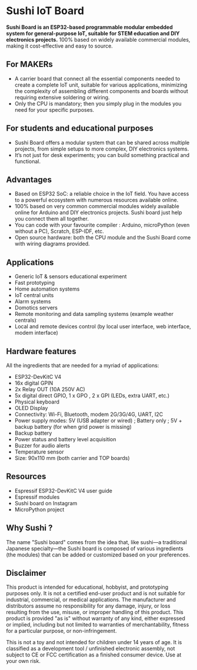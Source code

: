 # Sushi IoT Board

**Sushi Board is an ESP32-based programmable modular embedded system for general-purpose IoT, suitable for STEM education and DIY electronics projects.**
100% based on widely available commercial modules, making it cost-effective and easy to source.

## For MAKERs
* A carrier board that connect all the essential components needed to create a complete IoT unit, suitable for various applications, minimizing the complexity of assembling different components and boards without requiring extensive soldering or wiring.
* Only the CPU is mandatory; then you simply plug in the modules you need for your specific purposes.

## For students and educational purposes
* Sushi Board offers a modular system that can be shared across multiple projects, from simple setups to more complex, DIY electronics systems. 
* It’s not just for desk experiments; you can build something practical and functional.

## Advantages
* Based on ESP32 SoC: a reliable choice in the IoT field. You have access to a powerful ecosystem with numerous resources available online.
* 100% based on very common commercial modules widely available online for Arduino and DIY electronics projects. Sushi board just help you connect them all together.
* You can code with your favourite compiler : Arduino, microPython (even without a PC), Scratch, ESP-IDF, etc. 
* Open source hardware: both the CPU module and the Sushi Board come with wiring diagrams provided.
  
## Applications
* Generic IoT & sensors educational experiment
* Fast prototyping
* Home automation systems
* IoT central units
* Alarm systems
* Domotics servers
* Remote monitoring and data sampling systems (example weather centrals)
* Local and remote devices control (by local user interface, web interface, modem interface)

## Hardware features
All the ingredients that are needed for a myriad of applications:
* ESP32-DevKitC V4
* 16x digital GPIN 
* 2x Relay OUT (10A 250V AC)
* 5x digital direct GPIO, 1 x GPO , 2 x GPI (LEDs, extra UART, etc.) 
* Physical keyboard
* OLED Display 
* Connectivity: Wi-Fi, Bluetooth, modem 2G/3G/4G, UART, I2C
* Power supply modes: 5V (USB adapter or wired) ; Battery only ; 5V + backup battery (for when grid power is missing)
* Backup battery
* Power status and battery level acquisition 
* Buzzer for audio alerts
* Temperature sensor
* Size: 90x110 mm (both carrier and TOP boards)


## Resources
* Espressif ESP32-DevKitC V4 user guide
* Espressif modules
* Sushi board on Instagram
* MicroPython project

## Why Sushi ?
The name "Sushi board" comes from the idea that, like sushi—a traditional Japanese specialty—the Sushi board is composed of various ingredients (the modules) that can be added or customized based on your preferences.


## Disclaimer
This product is intended for educational, hobbyist, and prototyping purposes only.
It is not a certified end-user product and is not suitable for industrial, commercial, or medical applications.
The manufacturer and distributors assume no responsibility for any damage, injury, or loss resulting from the use, misuse, or improper handling of this product.
This product is provided "as is" without warranty of any kind, either expressed or implied, including but not limited to warranties of merchantability, fitness for a particular purpose, or non-infringement.

This is not a toy and not intended for children under 14 years of age.
It is classified as a development tool / unfinished electronic assembly, not subject to CE or FCC certification as a finished consumer device.
Use at your own risk.
